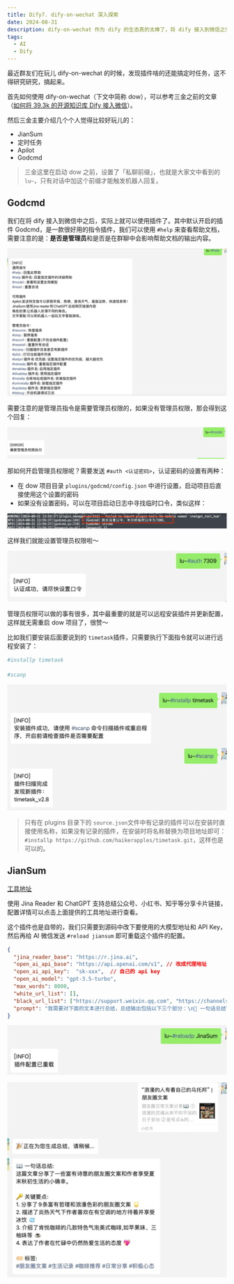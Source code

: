 ```yaml
---
title: Dify7. dify-on-wechat 深入探索
date: 2024-08-31
description: dify-on-wechat 作为 dify 的生态真的太棒了，将 dify 接入到微信之后，微信机器人的可玩儿性极大地增强。
tags:
  - AI
  - Dify
---
```


最近群友们在玩儿 dify-on-wechat 的时候，发现插件啥的还能搞定时任务，这不得研究研究，搞起来。

首先如何使用 dify-on-wechat（下文中简称 dow），可以参考三金之前的文章（[如何将 39.3k 的开源知识库 Dify 接入微信](https://mp.weixin.qq.com/s?__biz=MzUyODkwNTg3MA==\\\&mid=2247485151\\\&idx=1\\\&sn=22cbef91d44d7211e2ec71835a0faafd\\\&chksm=fa68653ecd1fec2883fbe8c428a62c9528f57e3f458ca9c1bc2ff45546edcc9fd50a5373ef6e\\\&token=1313093260\\\&lang=zh_CN#rd)）。

然后三金主要介绍几个个人觉得比较好玩儿的：

* JianSum
* 定时任务
* Apilot
* Godcmd

> 三金这里在启动 dow 之前，设置了「私聊前缀」，也就是大家文中看到的 `lu~`，只有对话中加这个前缀才能触发机器人回复。

## Godcmd

我们在将 dify 接入到微信中之后，实际上就可以使用插件了。其中默认开启的插件 Godcmd，是一款很好用的指令插件，我们可以使用 `#help` 来查看帮助文档，需要注意的是：**是否是管理员**和是否是在群聊中会影响帮助文档的输出内容。

![](assets/bflcy6bRLZKLT8tf_IoA4-qpPL_NNvDzDXBIUlHl6nc=.webp)

需要注意的是管理员指令是需要管理员权限的，如果没有管理员权限，那会得到这个回复：

![](assets/nM3J-7DSt53QNLEJnWxfScJ1jCsffGlhJk7K0belDGg=.webp)

那如何开启管理员权限呢？需要发送 `#auth <认证密码>`，认证密码的设置有两种：

* 在 dow 项目目录 `plugins/godcmd/config.json` 中进行设置，启动项目后直接使用这个设置的密码
* 如果没有设置密码，可以在项目启动日志中寻找临时口令，类似这样：

![](assets/Ym2_Bh-MZg_cNjZqHQDKFZmmTS4NLqiAl4AyhCBcd1o=.webp)

这样我们就能设置管理员权限啦～

![](assets/uLpKzg6_eMCncrSHGd5ubCOaMWQNaakyAcABz9lRAYQ=.webp)

管理员权限可以做的事有很多，其中最重要的就是可以远程安装插件并更新配置，这样就无需重启 dow 项目了，很赞～

比如我们要安装后面要说到的 `timetask`插件，只需要执行下面指令就可以进行远程安装了：

```bash
#installp timetask

#scanp
```

![](assets/Xp7iU6w-hYmax2Cvp5w9UR0N50bH2Jq4RVHcAu28Hvc=.webp)

> 只有在 plugins 目录下的 `source.json`文件中有记录的插件可以在安装时直接使用名称，如果没有记录的插件，在安装时将名称替换为项目地址即可：`#installp https://github.com/haikerapples/timetask.git`，这样也是可以的。

## JianSum

[工具地址](https://github.com/hanfangyuan4396/jina_sum)

使用 Jina Reader 和 ChatGPT 支持总结公众号、小红书、知乎等分享卡片链接，配置详情可以点击上面提供的工具地址进行查看。

这个插件也是自带的，我们只需要到源码中改下要使用的大模型地址和 API Key，然后再给 AI 微信发送 `#reload jiansum` 即可重载这个插件的配置。

```json
{
  "jina_reader_base": "https://r.jina.ai",
  "open_ai_api_base": "https://api.openai.com/v1", // 改成代理地址
  "open_ai_api_key":  "sk-xxx",  // 自己的 api key
  "open_ai_model": "gpt-3.5-turbo",
  "max_words": 8000,
  "white_url_list": [],
  "black_url_list": ["https://support.weixin.qq.com", "https://channels-aladin.wxqcloud.qq.com"],
  "prompt": "我需要对下面的文本进行总结，总结输出包括以下三个部分：\n📖 一句话总结\n🔑 关键要点,用数字序号列出3-5个文章的核心内容\n🏷 标签: #xx #xx\n请使用emoji让你的表达更生动。"
}

```

![](assets/eOX95B-NWm2o_OJpjLWcQWUXDDnks8CxrLZbxLrILR4=.webp)

![](assets/9wWG4fim1IiJItZtelKKPX-g8VnStJnUKiKT_QlDkBI=.webp)
